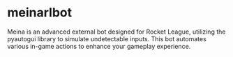 # meinarlbot
Meina is an advanced external bot designed for Rocket League, utilizing the pyautogui library to simulate undetectable inputs. This bot automates various in-game actions to enhance your gameplay experience.
